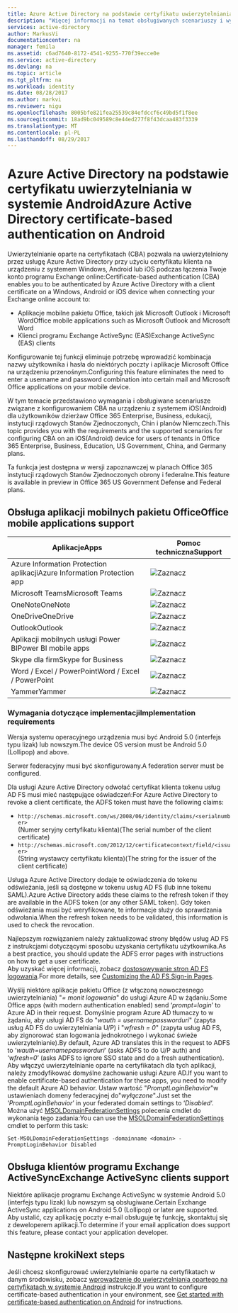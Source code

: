 ```yaml
---
title: Azure Active Directory na podstawie certyfikatu uwierzytelniania w systemie Android | Dokumentacja firmy Microsoft
description: "Więcej informacji na temat obsługiwanych scenariuszy i wymagania dotyczące konfigurowania uwierzytelniania opartego na certyfikatach w rozwiązaniach urządzeń z systemem Android"
services: active-directory
author: MarkusVi
documentationcenter: na
manager: femila
ms.assetid: c6ad7640-8172-4541-9255-770f39ecce0e
ms.service: active-directory
ms.devlang: na
ms.topic: article
ms.tgt_pltfrm: na
ms.workload: identity
ms.date: 08/28/2017
ms.author: markvi
ms.reviewer: nigu
ms.openlocfilehash: 8005bfe821fea25539c84efdccf6c49bd5f1f8ee
ms.sourcegitcommit: 18ad9bc049589c8e44ed277f8f43dcaa483f3339
ms.translationtype: MT
ms.contentlocale: pl-PL
ms.lasthandoff: 08/29/2017
---
```

# <a name="azure-active-directory-certificate-based-authentication-on-android"></a><span data-ttu-id="4d120-103">Azure Active Directory na podstawie certyfikatu uwierzytelniania w systemie Android</span><span class="sxs-lookup"><span data-stu-id="4d120-103">Azure Active Directory certificate-based authentication on Android</span></span>


<span data-ttu-id="4d120-104">Uwierzytelnianie oparte na certyfikatach (CBA) pozwala na uwierzytelniony przez usługę Azure Active Directory przy użyciu certyfikatu klienta na urządzeniu z systemem Windows, Android lub iOS podczas łączenia Twoje konto programu Exchange online:</span><span class="sxs-lookup"><span data-stu-id="4d120-104">Certificate-based authentication (CBA) enables you to be authenticated by Azure Active Directory with a client certificate on a Windows, Android or iOS device when connecting your Exchange online account to:</span></span> 

* <span data-ttu-id="4d120-105">Aplikacje mobilne pakietu Office, takich jak Microsoft Outlook i Microsoft Word</span><span class="sxs-lookup"><span data-stu-id="4d120-105">Office mobile applications such as Microsoft Outlook and Microsoft Word</span></span>   
* <span data-ttu-id="4d120-106">Klienci programu Exchange ActiveSync (EAS)</span><span class="sxs-lookup"><span data-stu-id="4d120-106">Exchange ActiveSync (EAS) clients</span></span> 

<span data-ttu-id="4d120-107">Konfigurowanie tej funkcji eliminuje potrzebę wprowadzić kombinacja nazwy użytkownika i hasła do niektórych poczty i aplikacje Microsoft Office na urządzeniu przenośnym.</span><span class="sxs-lookup"><span data-stu-id="4d120-107">Configuring this feature eliminates the need to enter a username and password combination into certain mail and Microsoft Office applications on your mobile device.</span></span> 

<span data-ttu-id="4d120-108">W tym temacie przedstawiono wymagania i obsługiwane scenariusze związane z konfigurowaniem CBA na urządzeniu z systemem iOS(Android) dla użytkowników dzierżaw Office 365 Enterprise, Business, edukacji, instytucji rządowych Stanów Zjednoczonych, Chin i planów Niemczech.</span><span class="sxs-lookup"><span data-stu-id="4d120-108">This topic provides you with the requirements and the supported scenarios for configuring CBA on an iOS(Android) device for users of tenants in Office 365 Enterprise, Business, Education, US Government, China, and Germany plans.</span></span>



<span data-ttu-id="4d120-109">Ta funkcja jest dostępna w wersji zapoznawczej w planach Office 365 instytucji rządowych Stanów Zjednoczonych obrony i federalne.</span><span class="sxs-lookup"><span data-stu-id="4d120-109">This feature is available in preview in Office 365 US Government Defense and Federal plans.</span></span>


## <a name="office-mobile-applications-support"></a><span data-ttu-id="4d120-110">Obsługa aplikacji mobilnych pakietu Office</span><span class="sxs-lookup"><span data-stu-id="4d120-110">Office mobile applications support</span></span>
| <span data-ttu-id="4d120-111">Aplikacje</span><span class="sxs-lookup"><span data-stu-id="4d120-111">Apps</span></span> | <span data-ttu-id="4d120-112">Pomoc techniczna</span><span class="sxs-lookup"><span data-stu-id="4d120-112">Support</span></span> |
| --- | --- |
| <span data-ttu-id="4d120-113">Azure Information Protection aplikacji</span><span class="sxs-lookup"><span data-stu-id="4d120-113">Azure Information Protection app</span></span> |![Zaznacz][1] |
| <span data-ttu-id="4d120-115">Microsoft Teams</span><span class="sxs-lookup"><span data-stu-id="4d120-115">Microsoft Teams</span></span> |![Zaznacz][1] |
| <span data-ttu-id="4d120-117">OneNote</span><span class="sxs-lookup"><span data-stu-id="4d120-117">OneNote</span></span> |![Zaznacz][1] |
| <span data-ttu-id="4d120-119">OneDrive</span><span class="sxs-lookup"><span data-stu-id="4d120-119">OneDrive</span></span> |![Zaznacz][1] |
| <span data-ttu-id="4d120-121">Outlook</span><span class="sxs-lookup"><span data-stu-id="4d120-121">Outlook</span></span> |![Zaznacz][1] |
| <span data-ttu-id="4d120-123">Aplikacji mobilnych usługi Power BI</span><span class="sxs-lookup"><span data-stu-id="4d120-123">Power BI mobile apps</span></span> |![Zaznacz][1] |
| <span data-ttu-id="4d120-125">Skype dla firm</span><span class="sxs-lookup"><span data-stu-id="4d120-125">Skype for Business</span></span> |![Zaznacz][1] |
| <span data-ttu-id="4d120-127">Word / Excel / PowerPoint</span><span class="sxs-lookup"><span data-stu-id="4d120-127">Word / Excel / PowerPoint</span></span> |![Zaznacz][1] |
| <span data-ttu-id="4d120-129">Yammer</span><span class="sxs-lookup"><span data-stu-id="4d120-129">Yammer</span></span> |![Zaznacz][1] |


### <a name="implementation-requirements"></a><span data-ttu-id="4d120-131">Wymagania dotyczące implementacji</span><span class="sxs-lookup"><span data-stu-id="4d120-131">Implementation requirements</span></span>

<span data-ttu-id="4d120-132">Wersja systemu operacyjnego urządzenia musi być Android 5.0 (interfejs typu lizak) lub nowszym.</span><span class="sxs-lookup"><span data-stu-id="4d120-132">The device OS version must be Android 5.0 (Lollipop) and above.</span></span> 

<span data-ttu-id="4d120-133">Serwer federacyjny musi być skonfigurowany.</span><span class="sxs-lookup"><span data-stu-id="4d120-133">A federation server must be configured.</span></span>  

<span data-ttu-id="4d120-134">Dla usługi Azure Active Directory odwołać certyfikat klienta tokenu usług AD FS musi mieć następujące oświadczeń:</span><span class="sxs-lookup"><span data-stu-id="4d120-134">For Azure Active Directory to revoke a client certificate, the ADFS token must have the following claims:</span></span>  

* `http://schemas.microsoft.com/ws/2008/06/identity/claims/<serialnumber>`  
  <span data-ttu-id="4d120-135">(Numer seryjny certyfikatu klienta)</span><span class="sxs-lookup"><span data-stu-id="4d120-135">(The serial number of the client certificate)</span></span> 
* `http://schemas.microsoft.com/2012/12/certificatecontext/field/<issuer>`  
  <span data-ttu-id="4d120-136">(String wystawcy certyfikatu klienta)</span><span class="sxs-lookup"><span data-stu-id="4d120-136">(The string for the issuer of the client certificate)</span></span> 

<span data-ttu-id="4d120-137">Usługa Azure Active Directory dodaje te oświadczenia do tokenu odświeżania, jeśli są dostępne w tokenu usług AD FS (lub inne tokenu SAML).</span><span class="sxs-lookup"><span data-stu-id="4d120-137">Azure Active Directory adds these claims to the refresh token if they are available in the ADFS token (or any other SAML token).</span></span> <span data-ttu-id="4d120-138">Gdy token odświeżania musi być weryfikowane, te informacje służy do sprawdzania odwołania.</span><span class="sxs-lookup"><span data-stu-id="4d120-138">When the refresh token needs to be validated, this information is used to check the revocation.</span></span> 

<span data-ttu-id="4d120-139">Najlepszym rozwiązaniem należy zaktualizować strony błędów usług AD FS z instrukcjami dotyczącymi sposobu uzyskania certyfikatu użytkownika.</span><span class="sxs-lookup"><span data-stu-id="4d120-139">As a best practice, you should update the ADFS error pages with instructions on how to get a user certificate.</span></span>  
<span data-ttu-id="4d120-140">Aby uzyskać więcej informacji, zobacz [dostosowywanie stron AD FS logowania](https://technet.microsoft.com/library/dn280950.aspx).</span><span class="sxs-lookup"><span data-stu-id="4d120-140">For more details, see [Customizing the AD FS Sign-in Pages](https://technet.microsoft.com/library/dn280950.aspx).</span></span>  

<span data-ttu-id="4d120-141">Wyślij niektóre aplikacje pakietu Office (z włączoną nowoczesnego uwierzytelniania) "*= monit logowania*" do usługi Azure AD w żądaniu.</span><span class="sxs-lookup"><span data-stu-id="4d120-141">Some Office apps (with modern authentication enabled) send ‘*prompt=login*’ to Azure AD in their request.</span></span> <span data-ttu-id="4d120-142">Domyślnie program Azure AD tłumaczy to w żądaniu, aby usługi AD FS do "*wauth = usernamepassworduri*" (zapyta usług AD FS do uwierzytelniania U/P) i "*wfresh = 0*" (zapyta usług AD FS, aby zignorować stan logowania jednokrotnego i wykonać świeże uwierzytelnianie).</span><span class="sxs-lookup"><span data-stu-id="4d120-142">By default, Azure AD translates this in the request to ADFS to ‘*wauth=usernamepassworduri*’ (asks ADFS to do U/P auth) and ‘*wfresh=0*’ (asks ADFS to ignore SSO state and do a fresh authentication).</span></span> <span data-ttu-id="4d120-143">Aby włączyć uwierzytelnianie oparte na certyfikatach dla tych aplikacji, należy zmodyfikować domyślne zachowanie usługi Azure AD.</span><span class="sxs-lookup"><span data-stu-id="4d120-143">If you want to enable certificate-based authentication for these apps, you need to modify the default Azure AD behavior.</span></span> <span data-ttu-id="4d120-144">Ustaw wartość "*PromptLoginBehavior*"w ustawieniach domeny federacyjnej do"*wyłączone*".</span><span class="sxs-lookup"><span data-stu-id="4d120-144">Just set the ‘*PromptLoginBehavior*’ in your federated domain settings to ‘*Disabled*‘.</span></span> <span data-ttu-id="4d120-145">Można użyć [MSOLDomainFederationSettings](/powershell/module/msonline/set-msoldomainfederationsettings?view=azureadps-1.0) polecenia cmdlet do wykonania tego zadania:</span><span class="sxs-lookup"><span data-stu-id="4d120-145">You can use the [MSOLDomainFederationSettings](/powershell/module/msonline/set-msoldomainfederationsettings?view=azureadps-1.0) cmdlet to perform this task:</span></span>

`Set-MSOLDomainFederationSettings -domainname <domain> -PromptLoginBehavior Disabled`



## <a name="exchange-activesync-clients-support"></a><span data-ttu-id="4d120-146">Obsługa klientów programu Exchange ActiveSync</span><span class="sxs-lookup"><span data-stu-id="4d120-146">Exchange ActiveSync clients support</span></span>
<span data-ttu-id="4d120-147">Niektóre aplikacje programu Exchange ActiveSync w systemie Android 5.0 (interfejs typu lizak) lub nowszym są obsługiwane.</span><span class="sxs-lookup"><span data-stu-id="4d120-147">Certain Exchange ActiveSync applications on Android 5.0 (Lollipop) or later are supported.</span></span> <span data-ttu-id="4d120-148">Aby ustalić, czy aplikację poczty e-mail obsługuje tę funkcję, skontaktuj się z deweloperem aplikacji.</span><span class="sxs-lookup"><span data-stu-id="4d120-148">To determine if your email application does support this feature, please contact your application developer.</span></span> 


## <a name="next-steps"></a><span data-ttu-id="4d120-149">Następne kroki</span><span class="sxs-lookup"><span data-stu-id="4d120-149">Next steps</span></span>

<span data-ttu-id="4d120-150">Jeśli chcesz skonfigurować uwierzytelnianie oparte na certyfikatach w danym środowisku, zobacz [wprowadzenie do uwierzytelniania opartego na certyfikatach w systemie Android](active-directory-certificate-based-authentication-get-started.md) instrukcje.</span><span class="sxs-lookup"><span data-stu-id="4d120-150">If you want to configure certificate-based authentication in your environment, see [Get started with certificate-based authentication on Android](active-directory-certificate-based-authentication-get-started.md) for instructions.</span></span>

<!--Image references-->
[1]: ./media/active-directory-certificate-based-authentication-android/ic195031.png
